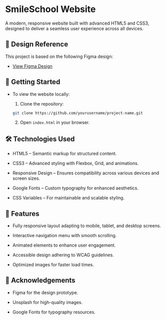 # SmileSchool Website

A modern, responsive website built with advanced HTML5 and CSS3, designed to deliver a seamless user experience across all devices.


## 🎨 Design Reference

This project is based on the following Figma design:

- [View Figma Design](https://www.figma.com/file/dyYL6Ku4WG7vsdpwvlcJZC/Homepage)


## 🚀 Getting Started

- To view the website locally:

    1. Clone the repository:

    ```bash
    git clone https://github.com/yourusername/project-name.git
    ```

    2. Open `index.html` in your browser.


## 🛠️ Technologies Used

- HTML5 – Semantic markup for structured content.

- CSS3 – Advanced styling with Flexbox, Grid, and animations.

- Responsive Design – Ensures compatibility across various devices and screen sizes.

- Google Fonts – Custom typography for enhanced aesthetics.

- CSS Variables – For maintainable and scalable styling.

## 📌 Features

- Fully responsive layout adapting to mobile, tablet, and desktop screens.

- Interactive navigation menu with smooth scrolling.

- Animated elements to enhance user engagement.

- Accessible design adhering to WCAG guidelines.

- Optimized images for faster load times.

## 🙌 Acknowledgements

- Figma for the design prototype.

- Unsplash for high-quality images.

- Google Fonts for typography resources.
